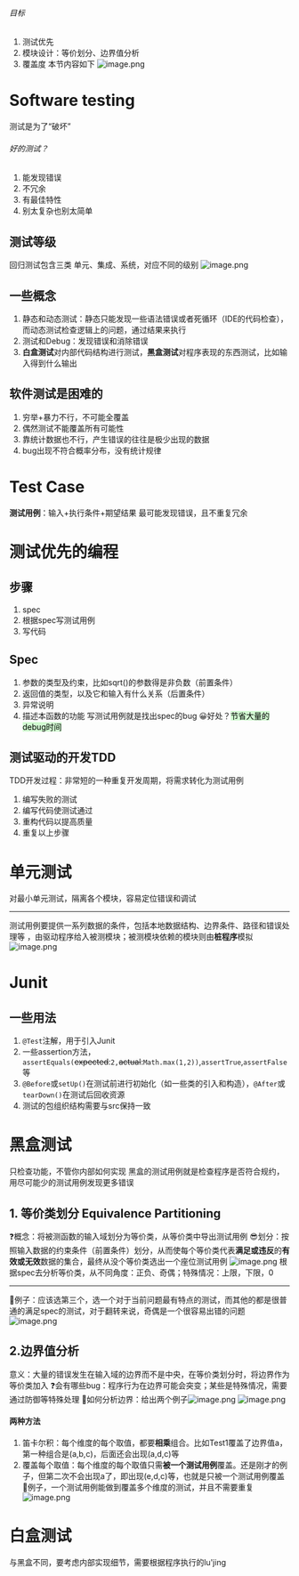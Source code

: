 ###### 目标
1. 测试优先
2. 模块设计：等价划分、边界值分析
3. 覆盖度
本节内容如下
![image.png](https://s2.loli.net/2024/05/25/bhR9qot8cKFjpwT.png)
# Software testing
测试是为了“破坏”
###### 好的测试？
1. 能发现错误
2. 不冗余
3. 有最佳特性
4. 别太复杂也别太简单
## 测试等级
回归测试包含三类
单元、集成、系统，对应不同的级别
![image.png](https://s2.loli.net/2024/05/25/bOkzoa51PhlgEtR.png)
## 一些概念
1. 静态和动态测试：静态只能发现一些语法错误或者死循环（IDE的代码检查），而动态测试检查逻辑上的问题，通过结果来执行
2. 测试和Debug：发现错误和消除错误
3. **白盒测试**对内部代码结构进行测试，**黑盒测试**对程序表现的东西测试，比如输入得到什么输出
## 软件测试是困难的
1. 穷举+暴力不行，不可能全覆盖
2. 偶然测试不能覆盖所有可能性
3. 靠统计数据也不行，产生错误的往往是极少出现的数据
4. bug出现不符合概率分布，没有统计规律
# Test Case
**测试用例**：输入+执行条件+期望结果
最可能发现错误，且不重复冗余
# 测试优先的编程
## 步骤
1. spec
2. 根据spec写测试用例
3. 写代码
## Spec
1. 参数的类型及约束，比如sqrt()的参数得是非负数（前置条件）
2. 返回值的类型，以及它和输入有什么关系（后置条件）
3. 异常说明
4. 描述本函数的功能
写测试用例就是找出spec的bug
😀好处？<mark style="background: #BBFABBA6;">节省大量的debug时间</mark>
## 测试驱动的开发TDD
TDD开发过程：非常短的一种重复开发周期，将需求转化为测试用例
1. 编写失败的测试
2. 编写代码使测试通过
3. 重构代码以提高质量
4. 重复以上步骤
# 单元测试
对最小单元测试，隔离各个模块，容易定位错误和调试
*** 
测试用例要提供一系列数据的条件，包括本地数据结构、边界条件、路径和错误处理等 ，由驱动程序给入被测模块；被测模块依赖的模块则由**桩程序**模拟
![image.png](https://s2.loli.net/2024/05/25/nEiHwG5vhxb6qga.png)
# Junit
## 一些用法
1. `@Test`注解，用于引入Junit
2. 一些assertion方法，`assertEquals(`~~expected~~:`2,`~~actual~~:`Math.max(1,2))`,`assertTrue`,`assertFalse`等
3. `@Before`或`setUp()`在测试前进行初始化（如一些类的引入和构造），`@After`或`tearDown()`在测试后回收资源
4. 测试的包组织结构需要与src保持一致
# 黑盒测试
只检查功能，不管你内部如何实现
黑盒的测试用例就是检查程序是否符合规约，用尽可能少的测试用例发现更多错误
## 1. 等价类划分 Equivalence Partitioning
❓概念：将被测函数的输入域划分为等价类，从等价类中导出测试用例
😎划分：按照输入数据的约束条件（前置条件）划分，从而使每个等价类代表**满足或违反**的**有效或无效**数据的集合，最终从没个等价类选出一个座位测试用例
![image.png](https://s2.loli.net/2024/05/25/OPGrEJvy6mKUfwi.png)
根据spec去分析等价类，从不同角度：正负、奇偶；特殊情况：上限，下限，0
***
🌰例子：应该选第三个，选一个对于当前问题最有特点的测试，而其他的都是很普通的满足spec的测试，对于翻转来说，奇偶是一个很容易出错的问题![image.png](https://s2.loli.net/2024/05/25/hKR92k8WMA4yDNV.png)
## 2.边界值分析
意义：大量的错误发生在输入域的边界而不是中央，在等价类划分时，将边界作为等价类加入
❓会有哪些bug：程序行为在边界可能会突变；某些是特殊情况，需要通过防御等特殊处理
🌰如何分析边界：给出两个例子![image.png](https://s2.loli.net/2024/05/25/v2yrSQmTe7soi9J.png)
![image.png](https://s2.loli.net/2024/05/25/ul61L8tsderOmUH.png)
#### 两种方法
1. 笛卡尔积：每个维度的每个取值，都要**相乘**组合。比如Test1覆盖了边界值a，第一种组合是(a,b,c)，后面还会出现(a,d,c)等
2. 覆盖每个取值：每个维度的每个取值只需**被一个测试用例**覆盖。还是刚才的例子，但第二次不会出现a了，即出现(e,d,c)等，也就是只被一个测试用例覆盖
🌰例子，一个测试用例能做到覆盖多个维度的测试，并且不需要重复![image.png](https://s2.loli.net/2024/05/25/BjOlEJysPecaoiZ.png)
# 白盒测试
与黑盒不同，要考虑内部实现细节，需要根据程序执行的lu'jing